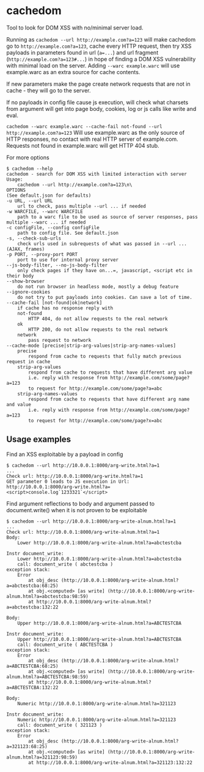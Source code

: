 # cachedom
Tool to look for DOM XSS with no/minimal server load.

Running as `cachedom --url http://example.com?a=123` will make cachedom go to `http://example.com?a=123`, cache every HTTP request,
then try XSS payloads in parameters found in url (`a=...`) and url fragment (`http://example.com?a=123#...`)
in hope of finding a DOM XSS vulnerability with minimal load on the server.
Adding `--warc example.warc` will use example.warc as an extra source for cache contents.

If new parameters make the page create network requests that are not in cache - they will go to the server.

If no payloads in config file cause js execution, will check what charsets from argument will get into page body, cookies, log or js calls like write and eval.

`cachedom --warc example.warc --cache-fail not-found --url http://example.com?a=123`
Will use example.warc as the only source of HTTP responses, no contact with real HTTP server of example.com.
Requests not found in example.warc will get HTTP 404 stub.

For more options
```
$ cachedom --help
cachedom - search for DOM XSS with limited interaction with server
Usage:
    cachedom --url http://example.com?a=123\n\
OPTIONS
(See default.json for defaults)
-u URL, --url URL
    url to check, pass multiple --url ... if needed
-w WARCFILE, --warc WARCFILE
    path to a warc file to be used as source of server responses, pass multiple --warc ... if needed
-c configFile, --config configFile
    path to config file. See default.json
-s, --check-sub-urls
    check urls used in subrequests of what was passed in --url ... (AJAX, frames)
-p PORT, --proxy-port PORT
    port to use for internal proxy server
--js-body-filter, --no-js-body-filter
    only check pages if they have on...=, javascript, <script etc in their body
--show-browser
    do not run browser in headless mode, mostly a debug feature
--ignore-cookies
    do not try to put payloads into cookies. Can save a lot of time.
--cache-fail [not-found|ok|network]
    if cache has no response reply with
    not-found
        HTTP 404, do not allow requests to the real network
    ok
        HTTP 200, do not allow requests to the real network
    network
        pass request to network
--cache-mode [precise|strip-arg-values|strip-arg-names-values]
    precise
        respond from cache to requests that fully match previous request in cache
    strip-arg-values
        respond from cache to requests that have different arg value
        i.e. reply with response from http://example.com/some/page?a=123
        to request for http://example.com/some/page?a=abc
    strip-arg-names-values
        respond from cache to requests that have different arg name and value
        i.e. reply with response from http://example.com/some/page?a=123
        to request for http://example.com/some/page?x=abc
```

## Usage examples

Find an XSS exploitable by a payload in config
```
$ cachedom --url http://10.0.0.1:8000/arg-write.html?a=1
...
Check url: http://10.0.0.1:8000/arg-write.html?a=1
GET parameter 0 leads to JS execution in Url:
http://10.0.0.1:8000/arg-write.html?a=<script>console.log`1233321`</script>
```

Find argument reflections to body and argument passed to document.write() when it is not proven to be exploitable
```
$ cachedom --url http://10.0.0.1:8000/arg-write-alnum.html?a=1
...
Check url: http://10.0.0.1:8000/arg-write-alnum.html?a=1
Body:
    Lower http://10.0.0.1:8000/arg-write-alnum.html?a=abctestcba

Instr document_write:
    Lower http://10.0.0.1:8000/arg-write-alnum.html?a=abctestcba
    call: document_write ( abctestcba )
exception stack:
    Error
        at obj_desc (http://10.0.0.1:8000/arg-write-alnum.html?a=abctestcba:68:25)
        at obj.<computed> [as write] (http://10.0.0.1:8000/arg-write-alnum.html?a=abctestcba:98:59)
        at http://10.0.0.1:8000/arg-write-alnum.html?a=abctestcba:132:22

Body:
    Upper http://10.0.0.1:8000/arg-write-alnum.html?a=ABCTESTCBA

Instr document_write:
    Upper http://10.0.0.1:8000/arg-write-alnum.html?a=ABCTESTCBA
    call: document_write ( ABCTESTCBA )
exception stack:
    Error
        at obj_desc (http://10.0.0.1:8000/arg-write-alnum.html?a=ABCTESTCBA:68:25)
        at obj.<computed> [as write] (http://10.0.0.1:8000/arg-write-alnum.html?a=ABCTESTCBA:98:59)
        at http://10.0.0.1:8000/arg-write-alnum.html?a=ABCTESTCBA:132:22

Body:
    Numeric http://10.0.0.1:8000/arg-write-alnum.html?a=321123

Instr document_write:
    Numeric http://10.0.0.1:8000/arg-write-alnum.html?a=321123
    call: document_write ( 321123 )
exception stack:
    Error
        at obj_desc (http://10.0.0.1:8000/arg-write-alnum.html?a=321123:68:25)
        at obj.<computed> [as write] (http://10.0.0.1:8000/arg-write-alnum.html?a=321123:98:59)
        at http://10.0.0.1:8000/arg-write-alnum.html?a=321123:132:22
```
